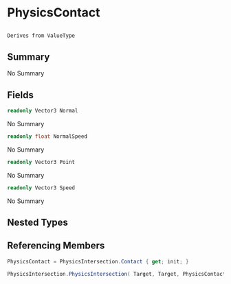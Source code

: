 # PhysicsContact

## 
```c#
Derives from ValueType
```

## Summary

No Summary
## Fields

```c#
readonly Vector3 Normal
```
No Summary
```c#
readonly float NormalSpeed
```
No Summary
```c#
readonly Vector3 Point
```
No Summary
```c#
readonly Vector3 Speed
```
No Summary
## Nested Types

## Referencing Members

```c#
PhysicsContact = PhysicsIntersection.Contact { get; init; } 
```
```c#
PhysicsIntersection.PhysicsIntersection( Target, Target, PhysicsContact ) 
```
